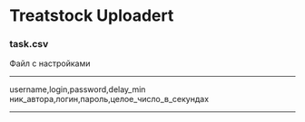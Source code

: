 # Treatstock Uploadert

### task.csv
Файл с настройками

***
username,login,password,delay_min
ник_автора,логин,пароль,целое_число_в_секундах
***

